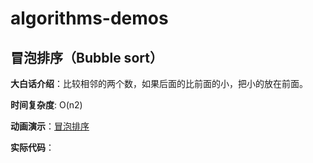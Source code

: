 # algorithms-demos

## 冒泡排序（Bubble sort）

**大白话介绍**：比较相邻的两个数，如果后面的比前面的小，把小的放在前面。

**时间复杂度**:  O(n2)

**动画演示**：[冒泡排序](http://www.webhek.com/post/comparison-sort.html)

**实际代码**：
